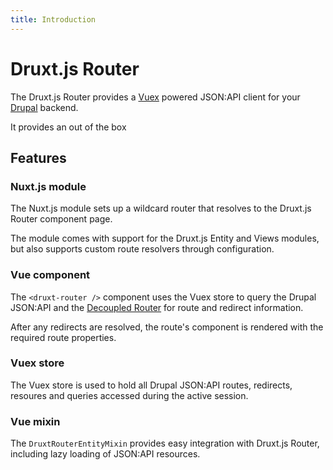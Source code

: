 ```yaml
---
title: Introduction
---
```


# Druxt.js Router

The Druxt.js Router provides a [Vuex](https://vuex.vuejs.org) powered JSON:API client for your [Drupal](https://drupal.org) backend.

It provides an out of the box


## Features

### Nuxt.js module

The Nuxt.js module sets up a wildcard router that resolves to the Druxt.js Router component page.

The module comes with support for the Druxt.js Entity and Views modules, but also supports custom route resolvers through configuration.


### Vue component

The `<druxt-router />` component uses the Vuex store to query the Drupal JSON:API and the [Decoupled Router](https://www.drupal.org/project/decoupled_router) for route and redirect information.

After any redirects are resolved, the route's component is rendered with the required route properties.


### Vuex store

The Vuex store is used to hold all Drupal JSON:API routes, redirects, resoures and queries accessed during the active session.


### Vue mixin

The `DruxtRouterEntityMixin` provides easy integration with Druxt.js Router, including lazy loading of JSON:API resources.
